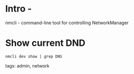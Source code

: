 # Intro -

nmcli - command-line tool for controlling NetworkManager

# Show current DND

    nmcli dev show | grep DNS

tags: admin, network
